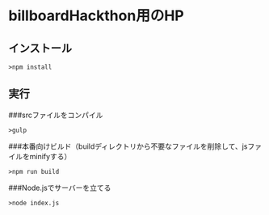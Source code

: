 # billboardHackthon用のHP


## インストール
```
>npm install
```
## 実行
###srcファイルをコンパイル
```
>gulp
```

###本番向けビルド（buildディレクトリから不要なファイルを削除して、jsファイルをminifyする）
```
>npm run build
```

###Node.jsでサーバーを立てる
```
>node index.js
```
